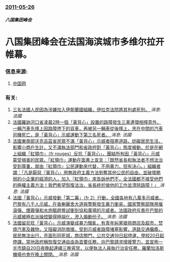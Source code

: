 ### [2011-05-26](/news/2011/05/26/index.md)

##### 八国集团峰会
#  八国集团峰会在法国海滨城市多维尔拉开帷幕。




### 信息来源:

1. [中国网](http://news.china.com.cn/txt/2011-05/26/content_22650435.htm)

### 有关:

1. [三名法國人民因為涉嫌加入伊斯蘭國組織，伊拉克法院將其判處死刑。 ](/news/2019/05/26/三名法國人民因為涉嫌加入伊斯蘭國組織-伊拉克法院將其判處死刑.md) _消息: 法國_
2. [法國羅訥河口省凌晨2時一個「黃背心」設置的路障發生三車連環相撞意外，一輛汽車先撞上因路障停下的貨車，再被另一輛車從後撞上，夾在中間的汽車司機死亡，是「黃背心」示威運動下第三名死者。 ](/news/2018/12/2/法國羅訥河口省凌晨2時一個-黃背心-設置的路障發生三車連環相撞意外-一輛汽車先撞上因路障停下的貨車-再被另一輛車從後撞上.md) _消息: 法國_
3. [法國東南部沃克呂茲省民眾不滿「黃背心」示威者阻塞道路，妨礙居民生活，影響小商戶生計，又不滿執法部門和省政府對「黃背心」態度被動，於是在網上組織「紅領巾」（fr rouges）反抗「黃背心」，團結所有因「黃背心」示威蒙受損害的民眾。「紅領巾」運動在面書上宣言：「既然省長和執法者不想法治受到尊重，就由『紅領巾』公民運動來代替，不用暴力，但有決心。」組織者謂：「凡是厭惡『黃背心』用無政府主義方法剝奪其他公民的自由，並破壞脆弱的小企業的經濟的人，加入『紅領巾』來告訴他們不，全法國都不接受他們的極權主義方法！我們希望恢復法治，省長終於做他的工作並清除路障！」 ](/news/2018/11/30/法國東南部沃克呂茲省民眾不滿-黃背心-示威者阻塞道路-妨礙居民生活-影響小商戶生計-又不滿執法部門和省政府對-黃背心-態.md) _消息: 法國_
4. [法國「黃背心」示威發動「第二幕」（fr 2）行動，全國各地有八萬多示威者。巴黎有八千人示威，在香榭麗舍大道與警察發生暴力衝突，國家警察部隊用催淚彈、煙霧彈和水炮驅趕嘗試衝到協和廣場的示威者。法國政府斥責在巴黎的示威被極右派操控變得極端化，滲入煽動份子。 ](/news/2018/11/24/法國-黃背心-示威發動-第二幕-fr-2-行動-全國各地有八萬多示威者-巴黎有八千人示威-在香榭麗舍大道與警察發生暴力.md) _消息: 法國_
5. [法國留尼旺「黃背心」示威演變成暴力騷亂，有青年糾黨搶掠商店及超市，焚燒汽車及雜物，又阻礙消防救援。受到示威者路障堵塞影響，道路交通癱瘓，居民無法出行，市面形同死城，商店關門，公共交通19日起停運，學校20日起停課。當地政府稱恢復交通自由為首要任務，向巴黎請求增援警力，並宣佈一半市鎮自20日夜晚起連續三晚宵禁，以便執法人員執行治安任務，羅蘭加洛斯機場也會在晚上關閉。 ](/news/2018/11/20/法國留尼旺-黃背心-示威演變成暴力騷亂-有青年糾黨搶掠商店及超市-焚燒汽車及雜物-又阻礙消防救援-受到示威者路障堵塞影響.md) _消息: 法國_

